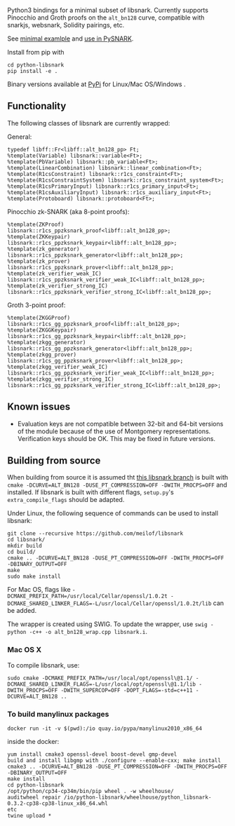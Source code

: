 Python3 bindings for a minimal subset of libsnark. Currently supports Pinocchio and Groth proofs on the `alt_bn128` curve, compatible with snarkjs, websnark, Solidity pairings, etc.

See [minimal examlple](https://github.com/meilof/python-libsnark/blob/master/examples/test.py) and [use in PySNARK](https://github.com/meilof/pysnark/blob/master/pysnark/libsnark/backend.py).

Install from pip with

```
cd python-libsnark
pip install -e .
```

Binary versions available at [PyPi](https://pypi.org/manage/project/python-libsnark/release/0.3.3/) for Linux/Mac OS/Windows  .

## Functionality

The following classes of libsnark are currently wrapped:

General:

```
typedef libff::Fr<libff::alt_bn128_pp> Ft;
%template(Variable) libsnark::variable<Ft>;
%template(PbVariable) libsnark::pb_variable<Ft>;
%template(LinearCombination) libsnark::linear_combination<Ft>;
%template(R1csConstraint) libsnark::r1cs_constraint<Ft>;
%template(R1csConstraintSystem) libsnark::r1cs_constraint_system<Ft>;
%template(R1csPrimaryInput) libsnark::r1cs_primary_input<Ft>;
%template(R1csAuxiliaryInput) libsnark::r1cs_auxiliary_input<Ft>;
%template(Protoboard) libsnark::protoboard<Ft>;
```

Pinocchio zk-SNARK (aka 8-point proofs):

```
%template(ZKProof) libsnark::r1cs_ppzksnark_proof<libff::alt_bn128_pp>;
%template(ZKKeypair) libsnark::r1cs_ppzksnark_keypair<libff::alt_bn128_pp>;
%template(zk_generator) libsnark::r1cs_ppzksnark_generator<libff::alt_bn128_pp>;
%template(zk_prover) libsnark::r1cs_ppzksnark_prover<libff::alt_bn128_pp>;
%template(zk_verifier_weak_IC) libsnark::r1cs_ppzksnark_verifier_weak_IC<libff::alt_bn128_pp>;
%template(zk_verifier_strong_IC) libsnark::r1cs_ppzksnark_verifier_strong_IC<libff::alt_bn128_pp>;
```

Groth 3-point proof:

```
%template(ZKGGProof) libsnark::r1cs_gg_ppzksnark_proof<libff::alt_bn128_pp>;
%template(ZKGGKeypair) libsnark::r1cs_gg_ppzksnark_keypair<libff::alt_bn128_pp>;
%template(zkgg_generator) libsnark::r1cs_gg_ppzksnark_generator<libff::alt_bn128_pp>;
%template(zkgg_prover) libsnark::r1cs_gg_ppzksnark_prover<libff::alt_bn128_pp>;
%template(zkgg_verifier_weak_IC) libsnark::r1cs_gg_ppzksnark_verifier_weak_IC<libff::alt_bn128_pp>;
%template(zkgg_verifier_strong_IC) libsnark::r1cs_gg_ppzksnark_verifier_strong_IC<libff::alt_bn128_pp>;
```

## Known issues

* Evaluation keys are not compatible between 32-bit and 64-bit versions of the module because of the use of Montgomery representations. Verification keys should be OK. This may be fixed in future versions.

## Building from source

When building from source it is assumed tht [this libsnark branch](https://github.com/meilof/libsnark) is built with `cmake -DCURVE=ALT_BN128 -DUSE_PT_COMPRESSION=OFF -DWITH_PROCPS=OFF` and installed. If libsnark is built with different flags, `setup.py`'s `extra_compile_flags` should be adapted.

Under Linux, the following sequence of commands can be used to install libsnark:

```
git clone --recursive https://github.com/meilof/libsnark
cd libsnark/
mkdir build
cd build/
cmake .. -DCURVE=ALT_BN128 -DUSE_PT_COMPRESSION=OFF -DWITH_PROCPS=OFF -DBINARY_OUTPUT=OFF
make
sudo make install
```

For Mac OS, flags like `-DCMAKE_PREFIX_PATH=/usr/local/Cellar/openssl/1.0.2t -DCMAKE_SHARED_LINKER_FLAGS=-L/usr/local/Cellar/openssl/1.0.2t/lib` can be added.

The wrapper is created using SWIG. To update the wrapper, use `swig -python -c++ -o alt_bn128_wrap.cpp libsnark.i`.

### Mac OS X

To compile libsnark, use:

```
sudo cmake -DCMAKE_PREFIX_PATH=/usr/local/opt/openssl\@1.1/ -DCMAKE_SHARED_LINKER_FLAGS=-L/usr/local/opt/openssl\@1.1/lib -DWITH_PROCPS=OFF -DWITH_SUPERCOP=OFF -DOPT_FLAGS=-std=c++11 -DCURVE=ALT_BN128 ..
```

### To build manylinux packages

```
docker run -it -v $(pwd):/io quay.io/pypa/manylinux2010_x86_64
```
inside the docker:
```
yum install cmake3 openssl-devel boost-devel gmp-devel
build and install libgmp with ./configure --enable-cxx; make install
cmake3 .. -DCURVE=ALT_BN128 -DUSE_PT_COMPRESSION=OFF -DWITH_PROCPS=OFF -DBINARY_OUTPUT=OFF
make install
cd python-libsnark
/opt/python/cp34-cp34m/bin/pip wheel . -w wheelhouse/
auditwheel repair /io/python-libsnark/wheelhouse/python_libsnark-0.3.2-cp38-cp38-linux_x86_64.whl 
etc
twine upload *
```
